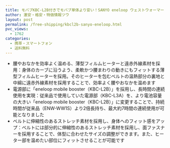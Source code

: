 ```yaml
---
title: モバブKBC-L2B付きでモバブ単体より安い！SANYO eneloop ウェストウォーマー 特価3000円以下！送料無料！
author: 激安・格安・特価情報ツウ
layout: post
permalink: /free-shipping/kbcl2b-sanyo-eneloop.html
pvc_views:
  - 1762
categories:
  - 携帯・スマートフォン
  - 送料無料
---
```

<div class="img-bg2 img_L">
</div>

<!--more-->

  * 腰やおなかを効率よく温める、薄型フィルムヒーターと遠赤外線素材を採用：身体のカーブに沿うよう、柔軟かつ腰まわりの動きにもフィットする薄型フィルムヒーターを採用。そのヒーターを包むベルトの温熱部分の裏地と中綿に遠赤外線素材を採用することで、効率よく腰やおなかを温めます
  * 電源部に「eneloop mobile booster（KBC-L2B）」を採用し、長時間の連続使用を実現：従来品で使用していた電源部（KBC-L3A）を、より電池容量の大きい「eneloop mobile booster（KBC-L2B）」に変更することで、持続時間が従来品（ENW-WW1S）より2倍長持ち、最大約7時間の連続使用が可能となりました
  * ベルトに伸縮性のあるストレッチ素材を採用し、身体へのフィット感をアップ：ベルトには部分的に伸縮性のあるストレッチ素材を採用し、面ファスナーを採用することで、体型に合わせたサイズの調整ができます。また、ヒーター部を温めたい部位にフィットさせることが可能です